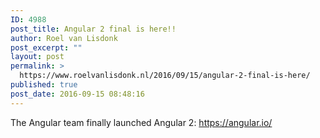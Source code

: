 ```yaml
---
ID: 4988
post_title: Angular 2 final is here!!
author: Roel van Lisdonk
post_excerpt: ""
layout: post
permalink: >
  https://www.roelvanlisdonk.nl/2016/09/15/angular-2-final-is-here/
published: true
post_date: 2016-09-15 08:48:16
---
```

<p>The Angular team finally launched Angular 2: <a title="https://angular.io/" href="https://angular.io/">https://angular.io/</a></p>